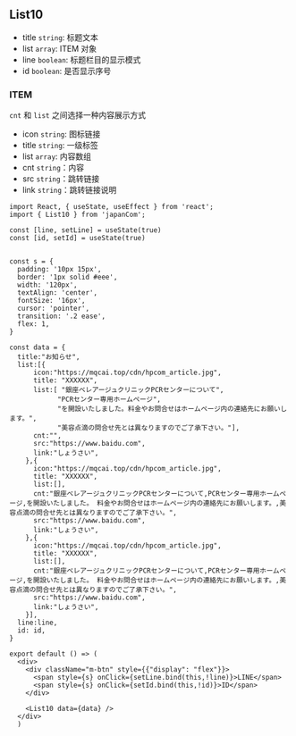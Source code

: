 
## List10

- title `string`: 标题文本
- list `array`: ITEM 对象
- line `boolean`: 标题栏目的显示模式
- id `boolean`: 是否显示序号

### ITEM
`cnt` 和 `list` 之间选择一种内容展示方式

- icon `string`: 图标链接
- title `string`: 一级标签
- list `array`: 内容数组
- cnt `string`：内容
- src `string`：跳转链接
- link `string`：跳转链接说明

```tsx
import React, { useState, useEffect } from 'react';
import { List10 } from 'japanCom';

const [line, setLine] = useState(true)
const [id, setId] = useState(true)


const s = {
  padding: '10px 15px',
  border: '1px solid #eee',
  width: '120px',
  textAlign: 'center',
  fontSize: '16px',
  cursor: 'pointer',
  transition: '.2 ease',
  flex: 1, 
}

const data = {
  title:"お知らせ",
  list:[{
      icon:"https://mqcai.top/cdn/hpcom_article.jpg",
      title: "XXXXXX",
      list:[ "銀座ベレアージュクリニックPCRセンターについて",
            "PCRセンター専用ホームページ",
            "を開設いたしました。料金やお問合せはホームページ内の連絡先にお願いします。",
            "美容点滴の問合せ先とは異なりますのでご了承下さい。"],
      cnt:"",
      src:"https://www.baidu.com",
      link:"しょうさい",
    },{
      icon:"https://mqcai.top/cdn/hpcom_article.jpg",
      title: "XXXXXX",
      list:[],
      cnt:"銀座ベレアージュクリニックPCRセンターについて,PCRセンター専用ホームページ,を開設いたしました。 料金やお問合せはホームページ内の連絡先にお願いします。,美容点滴の問合せ先とは異なりますのでご了承下さい。",
      src:"https://www.baidu.com",
      link:"しょうさい",
    },{
      icon:"https://mqcai.top/cdn/hpcom_article.jpg",
      title: "XXXXXX",
      list:[],
      cnt:"銀座ベレアージュクリニックPCRセンターについて,PCRセンター専用ホームページ,を開設いたしました。 料金やお問合せはホームページ内の連絡先にお願いします。,美容点滴の問合せ先とは異なりますのでご了承下さい。",
      src:"https://www.baidu.com",
      link:"しょうさい",
    }],
  line:line,
  id: id,
}

export default () => (
  <div>
    <div className="m-btn" style={{"display": "flex"}}>
      <span style={s} onClick={setLine.bind(this,!line)}>LINE</span>
      <span style={s} onClick={setId.bind(this,!id)}>ID</span>
    </div>

    <List10 data={data} />
  </div>
  )
```
